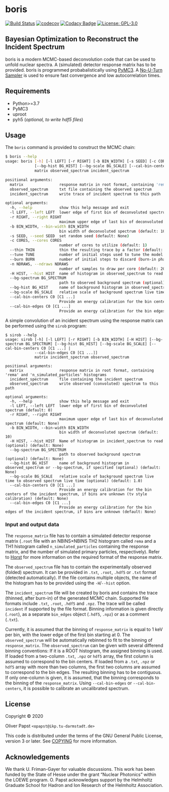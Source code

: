 # boris

[![Build Status](https://travis-ci.org/op3/boris.svg?branch=master)](https://travis-ci.org/op3/boris)
[![codecov](https://codecov.io/gh/op3/boris/branch/master/graph/badge.svg)](https://codecov.io/gh/op3/boris)
[![Codacy Badge](https://app.codacy.com/project/badge/Grade/19e37af38cc8449289b5e8abfb85f45b)](https://www.codacy.com/manual/op3/boris)
[![License: GPL-3.0](https://img.shields.io/github/license/op3/boris?color=blue)](COPYING)

## Bayesian Optimization to Reconstruct the Incident Spectrum

boris is a modern MCMC-based deconvolution code that can be used to unfold nuclear spectra.
A (simulated) detector response matrix has to be provided.
boris is programmed probabalistically using [PyMC3](https://docs.pymc.io/).
A [No-U-Turn Sampler](https://arxiv.org/abs/1111.4246) is used to ensure fast convergence and low autocorrelation times.

## Requirements

 * Python>=3.7
 * PyMC3
 * uproot
 * pyh5 (*optional, to write hdf5 files*)

## Usage

The `boris` command is provided to construct the MCMC chain:

```bash
$ boris --help
usage: boris [-h] [-l LEFT] [-r RIGHT] [-b BIN_WIDTH] [-s SEED] [-c CORES] [--thin THIN] [--tune TUNE] [--burn BURN] [-n NDRAWS] [-H HIST] [--bg-spectrum BG_SPECTRUM]
             [--bg-hist BG_HIST] [--bg-scale BG_SCALE] [--cal-bin-centers C0 [C1 ...] | --cal-bin-edges C0 [C1 ...]]
             matrix observed_spectrum incident_spectrum

positional arguments:
  matrix                response matrix in root format, containing 'rema' and 'n_simulated_particles' histograms
  observed_spectrum     txt file containing the observed spectrum
  incident_spectrum     write trace of incident spectrum to this path

optional arguments:
  -h, --help            show this help message and exit
  -l LEFT, --left LEFT  lower edge of first bin of deconvoluted spectrum (default: 0)
  -r RIGHT, --right RIGHT
                        maximum upper edge of last bin of deconvoluted spectrum (default: None)
  -b BIN_WIDTH, --bin-width BIN_WIDTH
                        bin width of deconvoluted spectrum (default: 10)
  -s SEED, --seed SEED  set random seed (default: None)
  -c CORES, --cores CORES
                        number of cores to utilize (default: 1)
  --thin THIN           thin the resulting trace by a factor (default: 1)
  --tune TUNE           number of initial steps used to tune the model (default: 1000)
  --burn BURN           number of initial steps to discard (burn-in phase) (default: 1000)
  -n NDRAWS, --ndraws NDRAWS
                        number of samples to draw per core (default: 2000)
  -H HIST, --hist HIST  name of histogram in observed_spectrum to read (optional) (default: None)
  --bg-spectrum BG_SPECTRUM
                        path to observed background spectrum (optional) (default: None)
  --bg-hist BG_HIST     name of background histogram in observed_spectrum or --bg-spectrum, if specified (optional) (default: None)
  --bg-scale BG_SCALE   relative scale of background spectrum live time to observed spectrum live time (optional) (default: 1.0)
  --cal-bin-centers C0 [C1 ...]
                        Provide an energy calibration for the bin centers of the observed spectrum, if bins are unknown (tv style calibration) (default: None)
  --cal-bin-edges C0 [C1 ...]
                        Provide an energy calibration for the bin edges of the observed spectrum, if bins are unknown (default: None)
```

A simple convolution of an incident spectrum using the response matrix can be performed using the `sirob` program:

```
$ sirob --help
usage: sirob [-h] [-l LEFT] [-r RIGHT] [-b BIN_WIDTH] [-H HIST] [--bg-spectrum BG_SPECTRUM] [--bg-hist BG_HIST] [--bg-scale BG_SCALE] [--cal-bin-centers C0 [C1 ...] |
             --cal-bin-edges C0 [C1 ...]]
             matrix incident_spectrum observed_spectrum

positional arguments:
  matrix                response matrix in root format, containing 'rema' and 'n_simulated_particles' histograms
  incident_spectrum     file containing the incident spectrum
  observed_spectrum     write observed (convoluted) spectrum to this path

optional arguments:
  -h, --help            show this help message and exit
  -l LEFT, --left LEFT  lower edge of first bin of deconvoluted spectrum (default: 0)
  -r RIGHT, --right RIGHT
                        maximum upper edge of last bin of deconvoluted spectrum (default: None)
  -b BIN_WIDTH, --bin-width BIN_WIDTH
                        bin width of deconvoluted spectrum (default: 10)
  -H HIST, --hist HIST  Name of histogram in incident_spectrum to read (optional) (default: None)
  --bg-spectrum BG_SPECTRUM
                        path to observed background spectrum (optional) (default: None)
  --bg-hist BG_HIST     name of background histogram in observed_spectrum or --bg-spectrum, if specified (optional) (default: None)
  --bg-scale BG_SCALE   relative scale of background spectrum live time to observed spectrum live time (optional) (default: 1.0)
  --cal-bin-centers C0 [C1 ...]
                        Provide an energy calibration for the bin centers of the incident spectrum, if bins are unknown (tv style calibration) (default: None)
  --cal-bin-edges C0 [C1 ...]
                        Provide an energy calibration for the bin edges of the incident spectrum, if bins are unknown (default: None)
```

### Input and output data

The `response_matrix` file has to contain a simulated detector response matrix
(`.root` file with an NBINS×NBINS TH2 histogram called `rema` and a TH1 histogram called `n_simulated_particles` containing the response matrix, and the number of simulated primary particles, respectively).
Refer to [Horst](https://github.com/uga-uga/Horst) for more information on the required format of the response matrix.

The `observed_spectrum` file has to contain the experimentally observed (folded) spectrum.
It can be provided in  `.txt`, `.root`, `.hdf5` or `.txt` format (detected automatically).
If the file contains multiple objects, the name of the histogram has to be provided using the `-H`/`--hist` option.

The `incident_spectrum` file will be created by boris and contains the trace (thinned, after burn-in) of the generated MCMC chain.
Supported file formats include `.txt`, `.root`, `.hdf5` and `.npz`.
The trace will be called `incident` if supported by the file format.
Binning information is given directly (`.root`), as a separate `bin_edges` object (`.hdf5`, `.npz`) or as a comment (`.txt`).

Currently, it is assumed that the binning of `response_matrix` is equal to 1 keV per bin, with the lower edge of the first bin starting at 0.
The `observed_spectrum` will be automatically rebinned to fit to the binning of `response_matrix`.
The `observed_spectrum` can be given with several differend binning conventions:
If it is a ROOT histogram, the assigned binning is used.
If loaded from a two-column `.txt`, `.npz` or `hdf5` array, the first column is assumed to correspond to the bin centers.
If loaded from a `.txt`, `.npz` or `hdf5` array with more than two columns, the first two columns are assumed to correspond to the bin edges.
The resulting binning has to be contiguous.
If only one-column is given, it is assumed, that the binning corresponds to the binning of the `response_matrix`.
Using `--cal-bin-edges` or `--cal-bin-centers`, it is possible to calibrate an uncalibrated spectrum.

## License

Copyright © 2020

Oliver Papst `<opapst@ikp.tu-darmstadt.de>`

This code is distributed under the terms of the GNU General Public License, version 3 or later. See [COPYING](COPYING) for more information.

## Acknowledgements

We thank U. Friman-Gayer for valuable discussions.
This work has been funded by the State of Hesse under the grant “Nuclear Photonics” within the LOEWE program.
O. Papst acknowledges support by the Helmholtz Graduate School for Hadron and Ion Research of the Helmholtz Association.
